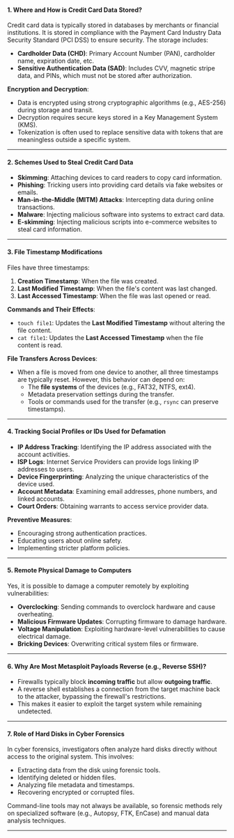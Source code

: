 #### 1. **Where and How is Credit Card Data Stored?**

Credit card data is typically stored in databases by merchants or financial institutions. It is stored in compliance with the Payment Card Industry Data Security Standard (PCI DSS) to ensure security. The storage includes:

- **Cardholder Data (CHD)**: Primary Account Number (PAN), cardholder name, expiration date, etc.
- **Sensitive Authentication Data (SAD)**: Includes CVV, magnetic stripe data, and PINs, which must not be stored after authorization.

**Encryption and Decryption**:

- Data is encrypted using strong cryptographic algorithms (e.g., AES-256) during storage and transit.
- Decryption requires secure keys stored in a Key Management System (KMS).
- Tokenization is often used to replace sensitive data with tokens that are meaningless outside a specific system.

---

#### 2. **Schemes Used to Steal Credit Card Data**

- **Skimming**: Attaching devices to card readers to copy card information.
- **Phishing**: Tricking users into providing card details via fake websites or emails.
- **Man-in-the-Middle (MITM) Attacks**: Intercepting data during online transactions.
- **Malware**: Injecting malicious software into systems to extract card data.
- **E-skimming**: Injecting malicious scripts into e-commerce websites to steal card information.

---

#### 3. **File Timestamp Modifications**

Files have three timestamps:

1. **Creation Timestamp**: When the file was created.
2. **Last Modified Timestamp**: When the file's content was last changed.
3. **Last Accessed Timestamp**: When the file was last opened or read.

**Commands and Their Effects**:

- `touch file1`: Updates the **Last Modified Timestamp** without altering the file content.
- `cat file1`: Updates the **Last Accessed Timestamp** when the file content is read.

**File Transfers Across Devices**:

- When a file is moved from one device to another, all three timestamps are typically reset. However, this behavior can depend on:
    - The **file systems** of the devices (e.g., FAT32, NTFS, ext4).
    - Metadata preservation settings during the transfer.
    - Tools or commands used for the transfer (e.g., `rsync` can preserve timestamps).

---

#### 4. **Tracking Social Profiles or IDs Used for Defamation**

- **IP Address Tracking**: Identifying the IP address associated with the account activities.
- **ISP Logs**: Internet Service Providers can provide logs linking IP addresses to users.
- **Device Fingerprinting**: Analyzing the unique characteristics of the device used.
- **Account Metadata**: Examining email addresses, phone numbers, and linked accounts.
- **Court Orders**: Obtaining warrants to access service provider data.

**Preventive Measures**:

- Encouraging strong authentication practices.
- Educating users about online safety.
- Implementing stricter platform policies.

---

#### 5. **Remote Physical Damage to Computers**

Yes, it is possible to damage a computer remotely by exploiting vulnerabilities:

- **Overclocking**: Sending commands to overclock hardware and cause overheating.
- **Malicious Firmware Updates**: Corrupting firmware to damage hardware.
- **Voltage Manipulation**: Exploiting hardware-level vulnerabilities to cause electrical damage.
- **Bricking Devices**: Overwriting critical system files or firmware.

---

#### 6. **Why Are Most Metasploit Payloads Reverse (e.g., Reverse SSH)?**

- Firewalls typically block **incoming traffic** but allow **outgoing traffic**.
- A reverse shell establishes a connection from the target machine back to the attacker, bypassing the firewall's restrictions.
- This makes it easier to exploit the target system while remaining undetected.

---

#### 7. **Role of Hard Disks in Cyber Forensics**

In cyber forensics, investigators often analyze hard disks directly without access to the original system. This involves:

- Extracting data from the disk using forensic tools.
- Identifying deleted or hidden files.
- Analyzing file metadata and timestamps.
- Recovering encrypted or corrupted files.

Command-line tools may not always be available, so forensic methods rely on specialized software (e.g., Autopsy, FTK, EnCase) and manual data analysis techniques.

---